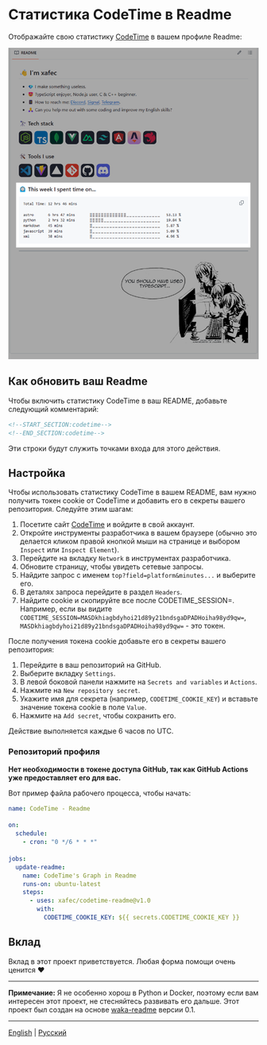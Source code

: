 # Статистика CodeTime в Readme

Отображайте свою статистику [CodeTime](https://codetime.dev) в вашем профиле Readme:

![превью](./assets/image.png)

## Как обновить ваш Readme

Чтобы включить статистику CodeTime в ваш README, добавьте следующий комментарий:

```md
<!--START_SECTION:codetime-->
<!--END_SECTION:codetime-->
```

Эти строки будут служить точками входа для этого действия.

## Настройка

Чтобы использовать статистику CodeTime в вашем README, вам нужно получить токен cookie от CodeTime и добавить его в секреты вашего репозитория. Следуйте этим шагам:

1. Посетите сайт [CodeTime](https://codetime.dev) и войдите в свой аккаунт.
2. Откройте инструменты разработчика в вашем браузере (обычно это делается кликом правой кнопкой мыши на странице и выбором `Inspect` или `Inspect Element`).
3. Перейдите на вкладку `Network` в инструментах разработчика.
4. Обновите страницу, чтобы увидеть сетевые запросы.
5. Найдите запрос с именем `top?field=platform&minutes...` и выберите его.
6. В деталях запроса перейдите в раздел `Headers`.
7. Найдите cookie и скопируйте все после CODETIME_SESSION=. Например, если вы видите `CODETIME_SESSION=MASDkhiagbdyhoi21d89y21bndsgaDPADHoiha98yd9qw=`, `MASDkhiagbdyhoi21d89y21bndsgaDPADHoiha98yd9qw=` - это токен.

После получения токена cookie добавьте его в секреты вашего репозитория:

1. Перейдите в ваш репозиторий на GitHub.
2. Выберите вкладку `Settings`.
3. В левой боковой панели нажмите на `Secrets and variables` и `Actions`.
4. Нажмите на `New repository secret`.
5. Укажите имя для секрета (например, `CODETIME_COOKIE_KEY`) и вставьте значение токена cookie в поле `Value`.
6. Нажмите на `Add secret`, чтобы сохранить его.

Действие выполняется каждые 6 часов по UTC.

### Репозиторий профиля

**Нет необходимости в токене доступа GitHub, так как GitHub Actions уже предоставляет его для вас.**

Вот пример файла рабочего процесса, чтобы начать:
```yml
name: CodeTime - Readme

on:
  schedule:
    - cron: "0 */6 * * *"

jobs:
  update-readme:
    name: CodeTime's Graph in Readme
    runs-on: ubuntu-latest
    steps:
      - uses: xafec/codetime-readme@v1.0
        with:
          CODETIME_COOKIE_KEY: ${{ secrets.CODETIME_COOKIE_KEY }}
```

## Вклад

Вклад в этот проект приветствуется. Любая форма помощи очень ценится ❤️

---

**Примечание:** Я не особенно хорош в Python и Docker, поэтому если вам интересен этот проект, не стесняйтесь развивать его дальше. Этот проект был создан на основе [waka-readme](https://github.com/athul/waka-readme/tree/0.1) версии 0.1.

---
[English](./README.md) | [Русский](./README.ru.md)